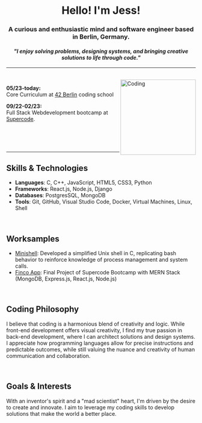 <div>
<h1 align="center">Hello! I'm Jess!</h1>
<h3 align="center">A curious and enthusiastic mind and software engineer based in Berlin, Germany.</h3>
<h4 align="center"><i>"I enjoy solving problems, designing systems, and bringing creative solutions to life through code."</i></h4>
</div>
<hr>
<br>

<img align="right" alt="Coding" height="200" src="https://gifdb.com/images/high/cowboy-bebop-edward-balancing-fqfdbpndc783uduo.gif">

<p><b>05/23-today:</b><br> Core Curriculum at <a href="https://42berlin.de/" rel="noreferrer">42 Berlin</a> coding school</p>
<p><b>09/22-02/23:</b><br> Full Stack Webdevelopment bootcamp at <a href="https://www.super-code.de/" rel="noreferrer">Supercode</a>.</p>

<br>
<br>
<br>
<hr>

## Skills & Technologies

- **Languages**: C, C++, JavaScript, HTML5, CSS3, Python
- **Frameworks**: React.js, Node.js, Django
- **Databases**: PostgresSQL, MongoDB
- **Tools**: Git, GitHub, Visual Studio Code, Docker, Virtual Machines, Linux, Shell

<br>

## Worksamples

- [Minishell](https://github.com/yubi42/42-minishell): Developed a simplified Unix shell in C, replicating bash behavior to reinforce knowledge of process management and system calls.
- [Finco App](https://github.com/yubi42/42-minishell): Final Project of Supercode Bootcamp with MERN Stack (MongoDB, Express.js, React.js, Node.js)

<br>

## Coding Philosophy

I believe that coding is a harmonious blend of creativity and logic. While front-end development offers visual creativity, I find my true passion in back-end development, where I can architect solutions and design systems. I appreciate how programming languages allow for precise instructions and predictable outcomes, while still valuing the nuance and creativity of human communication and collaboration.

<br>

## Goals & Interests

With an inventor's spirit and a "mad scientist" heart, I'm driven by the desire to create and innovate. I aim to leverage my coding skills to develop solutions that make the world a better place.
